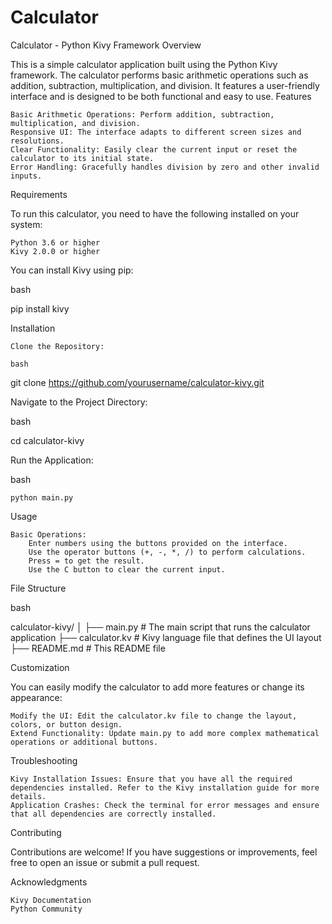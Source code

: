# Calculator
Calculator - Python Kivy Framework
Overview

This is a simple calculator application built using the Python Kivy framework. The calculator performs basic arithmetic operations such as addition, subtraction, multiplication, and division. It features a user-friendly interface and is designed to be both functional and easy to use.
Features

    Basic Arithmetic Operations: Perform addition, subtraction, multiplication, and division.
    Responsive UI: The interface adapts to different screen sizes and resolutions.
    Clear Functionality: Easily clear the current input or reset the calculator to its initial state.
    Error Handling: Gracefully handles division by zero and other invalid inputs.

Requirements

To run this calculator, you need to have the following installed on your system:

    Python 3.6 or higher
    Kivy 2.0.0 or higher

You can install Kivy using pip:

bash

pip install kivy

Installation

    Clone the Repository:

    bash

git clone https://github.com/yourusername/calculator-kivy.git

Navigate to the Project Directory:

bash

cd calculator-kivy

Run the Application:

bash

    python main.py

Usage

    Basic Operations:
        Enter numbers using the buttons provided on the interface.
        Use the operator buttons (+, -, *, /) to perform calculations.
        Press = to get the result.
        Use the C button to clear the current input.


File Structure

bash

calculator-kivy/
│
├── main.py             # The main script that runs the calculator application
├── calculator.kv       # Kivy language file that defines the UI layout
├── README.md           # This README file

Customization

You can easily modify the calculator to add more features or change its appearance:

    Modify the UI: Edit the calculator.kv file to change the layout, colors, or button design.
    Extend Functionality: Update main.py to add more complex mathematical operations or additional buttons.

Troubleshooting

    Kivy Installation Issues: Ensure that you have all the required dependencies installed. Refer to the Kivy installation guide for more details.
    Application Crashes: Check the terminal for error messages and ensure that all dependencies are correctly installed.

Contributing

Contributions are welcome! If you have suggestions or improvements, feel free to open an issue or submit a pull request.

Acknowledgments

    Kivy Documentation
    Python Community

